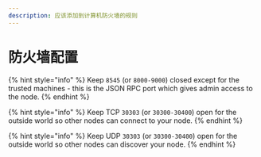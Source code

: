 ```yaml
---
description: 应该添加到计算机防火墙的规则
---
```


# 防火墙配置

{% hint style="info" %}
Keep `8545` \(or `8000-9000`\) closed except for the trusted machines - this is the JSON RPC port which gives admin access to the node.
{% endhint %}

{% hint style="info" %}
Keep TCP `30303` \(or `30300-30400`\) open for the outside world so other nodes can connect to your node.
{% endhint %}

{% hint style="info" %}
Keep UDP `30303` \(or `30300-30400`\) open for the outside world so other nodes can discover your node.
{% endhint %}

